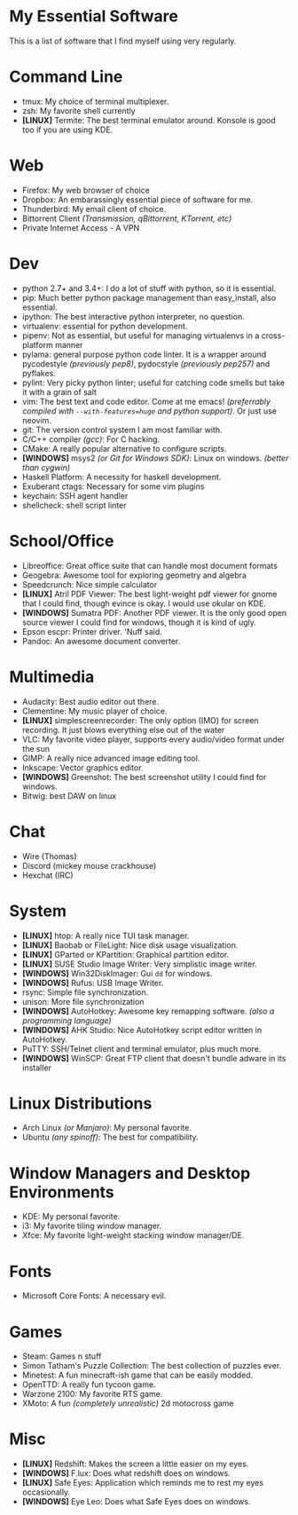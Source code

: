My Essential Software
=====================

This is a list of software that I find myself using very regularly.

# Command Line

- tmux: My choice of terminal multiplexer.
- zsh: My favorite shell currently
- **[LINUX]** Termite: The best terminal emulator around.  Konsole is good too if
  you are using KDE.

# Web

- Firefox: My web browser of choice
- Dropbox: An embarassingly essential piece of software for me.
- Thunderbird: My email client of choice.
- Bittorrent Client _(Transmission, qBittorrent, KTorrent, etc)_
- Private Internet Access - A VPN

# Dev

- python 2.7+ and 3.4+: I do a lot of stuff with python, so it is essential.
- pip: Much better python package management than easy_install, also essential.
- ipython: The best interactive python interpreter, no question.
- virtualenv: essential for python development.
- pipenv: Not as essential, but useful for managing virtualenvs in a cross-platform manner
- pylama: general purpose python code linter.  It is a wrapper around pycodestyle
  _(previously pep8)_, pydocstyle _(previously pep257)_ and pyflakes.
- pylint: Very picky python linter; useful for catching code smells but take it with
  a grain of salt
- vim: The best text and code editor. Come at me emacs! _(preferrably compiled
  with `--with-features=huge` and python support)_.  Or just use neovim.
- git: The version control system I am most familiar with.
- C/C++ compiler _(gcc)_: For C hacking.
- CMake: A really popular alternative to configure scripts.
- **[WINDOWS]** msys2 _(or Git for Windows SDK)_: Linux on windows.  _(better
  than cygwin)_
- Haskell Platform: A necessity for haskell development.
- Exuberant ctags: Necessary for some vim plugins
- keychain: SSH agent handler
- shellcheck: shell script linter

# School/Office

- Libreoffice: Great office suite that can handle most document formats
- Geogebra: Awesome tool for exploring geometry and algebra
- Speedcrunch: Nice simple calculator
- **[LINUX]** Atril PDF Viewer: The best light-weight pdf viewer for gnome that I could find,
  though evince is okay. I would use okular on KDE.
- **[WINDOWS]** Sumatra PDF: Another PDF viewer.  It is the only good open source viewer
  I could find for windows, though it is kind of ugly.
- Epson escpr: Printer driver.  'Nuff said.
- Pandoc: An awesome document converter.

# Multimedia

- Audacity: Best audio editor out there.
- Clementine: My music player of choice.
- **[LINUX]** simplescreenrecorder: The only option (IMO) for screen recording.  It just
  blows everything else out of the water
- VLC: My favorite video player, supports every audio/video format under the sun
- GIMP: A really nice advanced image editing tool.
- Inkscape: Vector graphics editor.
- **[WINDOWS]** Greenshot: The best screenshot utility I could find for windows.
- Bitwig: best DAW on linux

# Chat

- Wire (Thomas)
- Discord (mickey mouse crackhouse)
- Hexchat (IRC)

# System

- **[LINUX]** htop: A really nice TUI task manager.
- **[LINUX]** Baobab or FileLight: Nice disk usage visualization.
- **[LINUX]** GParted or KPartition: Graphical partition editor.
- **[LINUX]** SUSE Studio Image Writer: Very simplistic image writer.
- **[WINDOWS]** Win32DiskImager: Gui `dd` for windows.
- **[WINDOWS]** Rufus: USB Image Writer.
- rsync: Simple file synchronization.
- unison: More file synchronization
- **[WINDOWS]** AutoHotkey: Awesome key remapping software.  _(also a
  programming language)_
- **[WINDOWS]** AHK Studio: Nice AutoHotkey script editor written in AutoHotkey.
- PuTTY: SSH/Telnet client and terminal emulator, plus much more.
- **[WINDOWS]** WinSCP: Great FTP client that doesn't bundle adware in its installer

# Linux Distributions

- Arch Linux _(or Manjaro)_: My personal favorite.
- Ubuntu _(any spinoff)_: The best for compatibility.

# Window Managers and Desktop Environments

- KDE: My personal favorite.
- i3: My favorite tiling window manager.
- Xfce: My favorite light-weight stacking window manager/DE.

# Fonts

- Microsoft Core Fonts: A necessary evil.

# Games

- Steam: Games n stuff
- Simon Tatham's Puzzle Collection: The best collection of puzzles ever.
- Minetest: A fun minecraft-ish game that can be easily modded.
- OpenTTD: A really fun tycoon game.
- Warzone 2100: My favorite RTS game.
- XMoto: A fun _(completely unrealistic)_ 2d motocross game

# Misc

- **[LINUX]** Redshift: Makes the screen a little easier on my eyes.
- **[WINDOWS]** F.lux: Does what redshift does on windows.
- **[LINUX]** Safe Eyes: Application which reminds me to rest my eyes occasionally.
- **[WINDOWS]** Eye Leo: Does what Safe Eyes does on windows.
